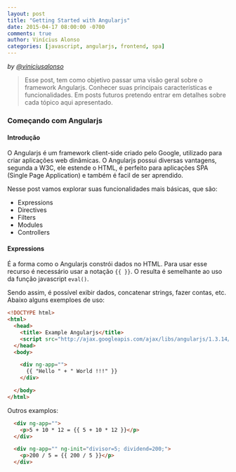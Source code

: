 ```yaml
---
layout: post
title: "Getting Started with Angularjs"
date: 2015-04-17 08:00:00 -0700
comments: true
author: Vinícius Alonso
categories: [javascript, angularjs, frontend, spa]
---
```


_by [@viniciusalonso](https://github.com/viniciusalonso)_


> Esse post, tem como objetivo passar uma visão geral sobre o framework Angularjs. Conhecer suas principais características e funcionalidades. Em posts futuros pretendo entrar em detalhes sobre cada tópico aqui apresentado.

### Começando com Angularjs

#### Introdução

O Angularjs é um framework client-side criado pelo Google, utilizado para criar aplicações web dinâmicas. 
O Angularjs possui diversas vantagens, segunda a W3C, ele estende o HTML, é perfeito para aplicações SPA (Single Page Application) e também é facil de ser aprendido.

Nesse post vamos explorar suas funcionalidades mais básicas, que são:

* Expressions
* Directives  
* Filters 
* Modules
* Controllers

#### Expressions

É a forma como o Angularjs constrói dados no HTML. Para usar esse recurso é necessário usar a notação `{{ }}`. O resulta é semelhante ao uso da função javascript `eval()`.

Sendo assim, é possível exibir dados, concatenar strings, fazer contas, etc. Abaixo alguns exemploes de uso:

```html
<!DOCTYPE html>
<html>
  <head>
    <title> Example Angularjs</title>
    <script src="http://ajax.googleapis.com/ajax/libs/angularjs/1.3.14/angular.min.js"></script>
  </head>
  <body>

    <div ng-app="">
      {{ "Hello " + " World !!!" }}
    </div>

  </body>
</html>
```

Outros examplos:

```html
  <div ng-app="">
    <p>5 + 10 * 12 = {{ 5 + 10 * 12 }}</p>
  </div>
```

```html
  <div ng-app="" ng-init="divisor=5; dividend=200;">
    <p>200 / 5 = {{ 200 / 5 }}</p>
  </div>
```